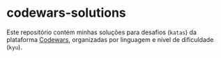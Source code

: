# codewars-solutions

Este repositório contém minhas soluções para desafios (`katas`) da plataforma [Codewars](https://www.codewars.com/), organizadas por linguagem e nível de dificuldade (`kyu`).
